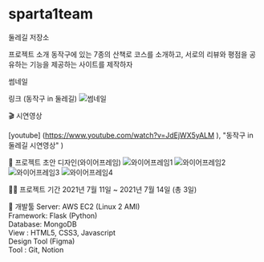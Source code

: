 # sparta1team
둘레길 저장소



프로젝트 소개
동작구에 있는 7종의 산책로 코스를 소개하고, 서로의 리뷰와 평점을 공유하는 기능을 제공하는 사이트를 제작하자




썸네일


링크 (동작구 in 둘레길)
![썸네일](https://user-images.githubusercontent.com/108056051/178934145-b4c92b47-9a57-407b-b058-a8becbb7e64e.GIF)

🎬 시연영상

[youtube]
(https://www.youtube.com/watch?v=JdEjWX5yALM
), "동작구 in 둘레길 시연영상"
)


🎨 프로젝트 초안
디자인(와이어프레임)
![와이어프레임1](https://user-images.githubusercontent.com/108056051/178934627-f6aea94f-227c-4b04-9b71-012d92d46352.png)
![와이어프레임2](https://user-images.githubusercontent.com/108056051/178934646-d05f98bf-dd87-4805-a3fe-21edd23b98e2.png)
![와이어프레임3](https://user-images.githubusercontent.com/108056051/178934668-3494ff44-7a37-401e-83c0-2b8dc997f66f.png)
![와이어프레임4](https://user-images.githubusercontent.com/108056051/178934680-3638ca5a-9670-4ddf-ade9-30842d5bb302.png)



👨‍💻 프로젝트 기간
2021년 7월 11일 ~ 2021년 7월 14일 (총 3일)



🔨 개발툴
Server: AWS EC2 (Linux 2 AMI)  
Framework: Flask (Python)  
Database: MongoDB  
View : HTML5, CSS3, Javascript  
Design Tool (Figma)  
Tool : Git, Notion
